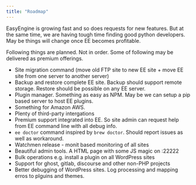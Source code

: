 ```yaml
---
title: "Roadmap"
---
```


EasyEngine is growing fast and so does requests for new features. But at the same time, we are having tough time finding good python developers. May be things will change once EE becomes profitable. 

Following things are planned. Not in order. Some of following may be delivered as premium offerings.

- Site migration command (move old FTP site to new EE site + move EE site from one server to another server)
- Backup and restore complete EE site. Backup should support remote storage. Restore should be possible on any EE server.
- Plugin manager. Something as easy as NPM. May be we can setup a pip based server to host EE plugins.
- Something for Amazon AWS. 
- Plenty of third-party intergations
- Premium support integrated into EE. So site admin can request help from EE command line with all debug info.
- `ee doctor` command inspired by `brew doctor`. Should report issues as well as workaround.
- Watchmen release - monit based monitoring of all sites
- Beautiful admin tools. A HTML page with some JS magic on :22222
- Bulk operations e.g. install a plugin on all WordPress sites
- Support for ghost, gitlab, discourse and other non-PHP projects
- Better debugging of WordPress sites. Log processing and mapping erros to plguins and themes.


